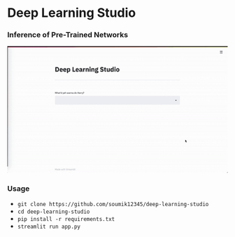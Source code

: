 # Deep Learning Studio

### Inference of Pre-Trained Networks

![](./assets/dl-studio-pre-trained-inference.gif)

### Usage

- `git clone https://github.com/soumik12345/deep-learning-studio`
- `cd deep-learning-studio`
- `pip install -r requirements.txt`
- `streamlit run app.py`
